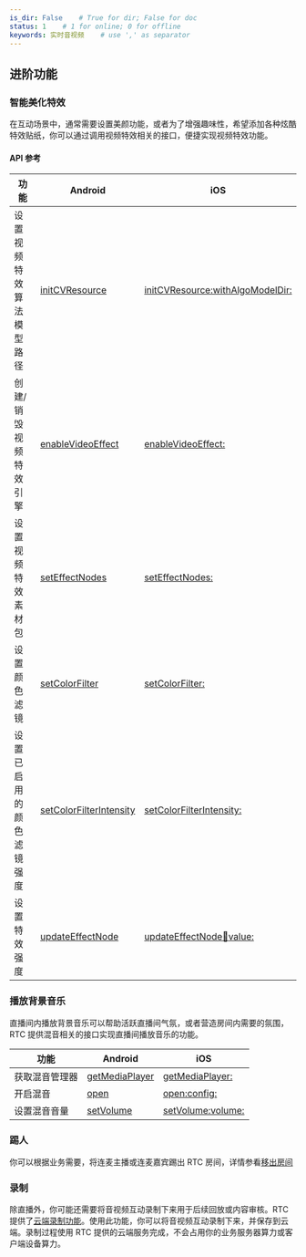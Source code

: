 ```yaml
---
is_dir: False    # True for dir; False for doc
status: 1    # 1 for online; 0 for offline
keywords: 实时音视频    # use ',' as separator
---
```


## 进阶功能

### 智能美化特效

在互动场景中，通常需要设置美颜功能，或者为了增强趣味性，希望添加各种炫酷特效贴纸，你可以通过调用视频特效相关的接口，便捷实现视频特效功能。
#### API 参考
|**功能** |**Android** |**iOS** |
|---|---|---|
|设置视频特效算法模型路径 |[initCVResource](70080#initcvresource) |[initCVResource:withAlgoModelDir:](70086#initcvresource-withalgomodeldir)|
|创建/销毁视频特效引擎 |[enableVideoEffect](70080#enablevideoeffect) |[enableVideoEffect:](70086#enablevideoeffect) |
|设置视频特效素材包 |[setEffectNodes](70080#seteffectnodes)|[setEffectNodes:](70086#seteffectnodes)|
|设置颜色滤镜 |[setColorFilter](70080#setcolorfilter)|[setColorFilter:](70086#setcolorfilter) |
|设置已启用的颜色滤镜强度 |[setColorFilterIntensity](70080#setcolorfilterintensity) |[setColorFilterIntensity:](70086#setcolorfilterintensity)  |
|设置特效强度 |[updateEffectNode](70080#updateeffectnode) |[updateEffectNode:key:value:](70086#updateeffectnode-key-value) |

### 播放背景音乐

直播间内播放背景音乐可以帮助活跃直播间气氛，或者营造房间内需要的氛围，RTC 提供混音相关的接口实现直播间播放音乐的功能。

|**功能** |**Android** |**iOS** |
|---|---|---|
|获取混音管理器 | [getMediaPlayer](70080#RTCVideo-getaudiomixingmanager)|[getMediaPlayer:](70086#ByteRTCVideo-getmediaplayer)  |
|开启混音 | [open](70080#IMediaPlayer-open)|[open:config:](70086#ByteRTCMediaPlayer-open-config)  |
|设置混音音量 |[setVolume](70080#IMediaPlayer-setvolume) |[setVolume:volume:](70086#ByteRTCAudioEffectPlayer-setvolume-volume)|

### 踢人

你可以根据业务需要，将连麦主播或连麦嘉宾踢出 RTC 房间，详情参看[移出房间](357742)

### 录制

除直播外，你可能还需要将音视频互动录制下来用于后续回放或内容审核。RTC 提供了[云端录制功能](115526)。使用此功能，你可以将音视频互动录制下来，并保存到云端。录制过程使用 RTC 提供的云端服务完成，不会占用你的业务服务器算力或客户端设备算力。
